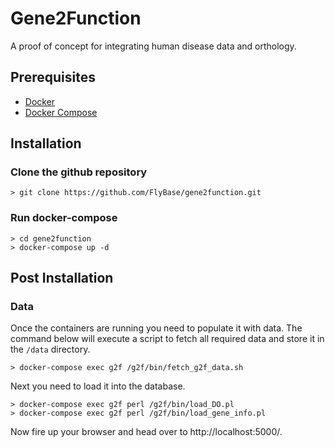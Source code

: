 # Gene2Function

A proof of concept for integrating human disease data and orthology.

## Prerequisites

* [Docker](https://www.docker.com/products/overview)
* [Docker Compose](https://docs.docker.com/compose/install/)

## Installation

### Clone the github repository

    > git clone https://github.com/FlyBase/gene2function.git

### Run docker-compose

    > cd gene2function
    > docker-compose up -d

## Post Installation

### Data

Once the containers are running you need to populate it with data.
The command below will execute a script to fetch all required data
and store it in the `/data` directory.


    > docker-compose exec g2f /g2f/bin/fetch_g2f_data.sh

Next you need to load it into the database.

    > docker-compose exec g2f perl /g2f/bin/load_DO.pl
    > docker-compose exec g2f perl /g2f/bin/load_gene_info.pl


Now fire up your browser and head over to http://localhost:5000/.

